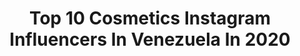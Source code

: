 ---
title: Top 10 Cosmetics Instagram Influencers In Venezuela In 2020
description: >-
  Find top cosmetics Instagram influencers in Venezuela in 2020. Most popular hashtags: #makeup #venezuela #beauty #makeupartist.
platform: Instagram
profiles:
  - username: "kathyoficial"
    fullname: >-
      Kαthy  |  S u α r ɛ z
    location: "Venezuela"
    followers: 6034
    engagement: 524
    commentsToLikes: 0.074912
    avatar: "https://scontent-ams4-1.cdninstagram.com/v/t51.2885-19/s320x320/72235254_1425321610964376_7808772331114856448_n.jpg?_nc_ht=scontent-ams4-1.cdninstagram.com&_nc_ohc=ZOvQdMu71REAX8-rI0t&oh=713ef062b77d5f5f09c0c019af969ea0&oe=5EB9B592"
    verified: false
    hashtags: "#world, #demonslayer, #modelo, #womansecret"
  - username: "carelquezada"
    fullname: >-
      C a r e l  Q u e z a d a💕
    location: "Venezuela"
    followers: 8728
    engagement: 458
    commentsToLikes: 0.040017
    avatar: "https://scontent-amt2-1.cdninstagram.com/v/t51.2885-19/s320x320/81294414_595127294599952_5392157751650549760_n.jpg?_nc_ht=scontent-amt2-1.cdninstagram.com&_nc_ohc=syZQYF2FFogAX_0NwOO&oh=10a18cf04af1c72a090757aa329d495f&oe=5EB3B8B9"
    verified: false
    hashtags: "#automaquillaje, #styleblogger, #makeupblogger, #skincare"
  - username: "dra.marcelamolina"
    fullname: >-
      Dra. Marcela Molina Poblete
    location: "Venezuela"
    followers: 55633
    engagement: 138
    commentsToLikes: 0.063076
    avatar: "https://scontent-lhr8-1.cdninstagram.com/v/t51.2885-19/s320x320/31310794_224520641642365_7340508354822799360_n.jpg?_nc_ht=scontent-lhr8-1.cdninstagram.com&_nc_ohc=Qhbry1Rb8RUAX9zUGmH&oh=3696d63e0fd906bb352ee1b377b8bd07&oe=5EBB3EDE"
    verified: false
    hashtags: "#ilovesurgery, #cirugiaresponsable, #venezuela, #cuerpoperfecto"
  - username: "gabrielhacedor"
    fullname: >-
      ɢᴀʙʀɪᴇʟ ʙ.
    location: "Venezuela"
    followers: 25842
    engagement: 141
    commentsToLikes: 0.069656
    avatar: "https://scontent-ams4-1.cdninstagram.com/v/t51.2885-19/s320x320/53803910_302354350669956_5418277904498819072_n.jpg?_nc_ht=scontent-ams4-1.cdninstagram.com&_nc_ohc=elDxcOiR6RsAX80huAe&oh=12b20969acfca5d35dea852151988cff&oe=5E9988C2"
    verified: false
    hashtags: "#aceitedeargan, #picoftheday, #beauty, #makeup"
  - username: "musucosmetics"
    fullname: >-
      Musu Cosmetics
    location: "Venezuela"
    followers: 69239
    engagement: 71
    commentsToLikes: 0.017677
    avatar: "https://scontent-ams4-1.cdninstagram.com/v/t51.2885-19/s320x320/16464773_1651352631833095_7819727693175324672_a.jpg?_nc_ht=scontent-ams4-1.cdninstagram.com&_nc_ohc=zTAN-Ayhv90AX_4sVZX&oh=6b639a0b8954877b9a346a5c19b023f5&oe=5EB084E4"
    verified: false
    hashtags: "#cosmetics, #latodouso, #delineado, #maquillaje"
  - username: "estefaniaramirezmakeup"
    fullname: >-
      Estefanía Ramírez
    location: "Venezuela"
    followers: 9739
    engagement: 1871
    commentsToLikes: 0.235032
    avatar: "https://scontent-ams4-1.cdninstagram.com/v/t51.2885-19/s320x320/80539376_782700438917377_2301459801814597632_n.jpg?_nc_ht=scontent-ams4-1.cdninstagram.com&_nc_ohc=1NoWiXUWG9gAX-VzDxA&oh=17b1a05597242f37d69cbfd38dd9fa2d&oe=5EBB3563"
    verified: false
    hashtags: "#spookymakeup, #abh, #flamingocolorspr, #brightmakeup"
  - username: "edduraf"
    fullname: >-
      Eduardo Mata
    location: "Venezuela"
    followers: 43569
    engagement: 588
    commentsToLikes: 0.084111
    avatar: "https://scontent-amt2-1.cdninstagram.com/v/t51.2885-19/s320x320/89825346_639767063504060_3865021072302669824_n.jpg?_nc_ht=scontent-amt2-1.cdninstagram.com&_nc_ohc=WZEImhunbzEAX_K2a94&oh=02d1778ea14cac1fe9595b3169b69e64&oe=5EB8A866"
    verified: false
    hashtags: "#beautycreations, #maquillajevenezuela, #skin, #makeupgeek"
  - username: "martinezcmakeup"
    fullname: >-
      MARILEXI MARTINEZ
    location: "Venezuela"
    followers: 5362
    engagement: 562
    commentsToLikes: 0.184786
    avatar: "https://scontent-bos3-1.cdninstagram.com/v/t51.2885-19/s320x320/66396034_464592700829479_4034986861079298048_n.jpg?_nc_ht=scontent-bos3-1.cdninstagram.com&_nc_ohc=Q87KDmXuBh4AX_m9xUP&oh=2a4fe27d018a4c075295a3307394fbd3&oe=5EBA31EE"
    verified: false
    hashtags: "#maquillajeartistico, #morpheus8, #soymua, #maquillagem"
  - username: "asvanbeauty"
    fullname: >-
      BEAUTY BY ANDREA VAN GRIEKEN
    location: "Venezuela"
    followers: 6870
    engagement: 530
    commentsToLikes: 0.049727
    avatar: "https://scontent-mrs2-1.cdninstagram.com/v/t51.2885-19/s320x320/75561372_556768541782321_7580567163761590272_n.jpg?_nc_ht=scontent-mrs2-1.cdninstagram.com&_nc_ohc=WBsoobL5QbEAX89FJBN&oh=b6f2f4d4974308126d45314f0c898395&oe=5EB43860"
    verified: false
    hashtags: "#hudabeauty, #makeupartistvzla, #makeupartist, #muavzla"
  - username: "itsgardeniia"
    fullname: >-
      𝐶𝑜𝑚𝑜 𝐿𝑎 𝐹𝑙𝑜𝑟 🌸
    location: "Venezuela"
    followers: 3705
    engagement: 995
    commentsToLikes: 0.192280
    avatar: "https://scontent-lhr8-1.cdninstagram.com/v/t51.2885-19/s320x320/78864466_499840773982256_3533032083280625664_n.jpg?_nc_ht=scontent-lhr8-1.cdninstagram.com&_nc_ohc=Ia6rEc2PUmwAX8n3WJs&oh=9f529d8e3064637417043178f1ea2f2e&oe=5EBAA9EF"
    verified: false
    hashtags: "#events, #valentinesdaymakeuplook, #diadelamorylaamistad, #event"
---